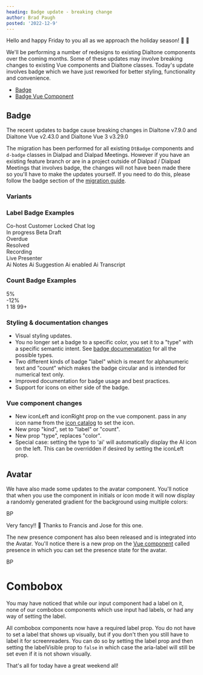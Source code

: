 ```yaml
---
heading: Badge update - breaking change
author: Brad Paugh
posted: '2022-12-9'
---
```

<!-- Note the date must be in this format YYYY-M-D and wrapped in single quotes -->

<BlogPost :author="$frontmatter.author" :posted="parse($frontmatter.posted, 'y-M-d', new Date())" :heading="$frontmatter.heading">

Hello and happy Friday to you all as we approach the holiday season! :christmas_tree: :menorah:

We'll be performing a number of redesigns to existing Dialtone components over the coming months. Some of these updates may involve breaking changes to existing Vue components and Dialtone classes. Today's update involves badge which we have just reworked for better styling, functionality and convenience.

- [Badge](https://dialpad.design/components/badge.html)
- [Badge Vue Component](https://vue.dialpad.design/?path=/story/components-badge--default)

## Badge

The recent updates to badge cause breaking changes in Dialtone v7.9.0 and Dialtone Vue v2.43.0 and Dialtone Vue 3 v3.29.0

The migration has been performed for all existing `DtBadge` components and `d-badge` classes in Dialpad and Dialpad Meetings. However if you have an existing feature branch or are in a project outside of Dialpad / Dialpad Meetings that involves badge, the changes will not have been made there so you'll have to make the updates yourself. If you need to do this, please follow the badge section of the [migration guide](https://github.com/dialpad/dialtone/blob/staging/migration_guide/MIGRATION_GUIDE.md#badge).

### Variants

<code-well-header>
<div class="d-d-flex d-gg8 d-ai-center">
  <dt-badge text="Default" />
  <dt-badge type="info" text="Info" />
  <dt-badge type="success" text="Success" />
  <dt-badge type="warning" text="Warning" />
  <dt-badge type="critical" text="Critical" />
  <dt-badge type="bulletin" text="Bulletin" />
  <dt-badge type="ai" text="Ai" />
  <dt-badge kind="count" text="1" />
  <dt-badge kind="count" type="info" text="1" />
  <dt-badge kind="count" type="success" text="1" />
  <dt-badge kind="count" type="warning" text="1" />
  <dt-badge kind="count" type="critical" text="1" />
  <dt-badge kind="count" type="bulletin" text="1" />
</div>
</code-well-header>

### Label Badge Examples

<code-well-header>
  <div>
    <div class="d-d-flex d-gg8 d-ai-center">
      <span class="d-badge">Co-host</span>
      <span class="d-badge">Customer</span>
      <span class="d-badge">
        <span class="d-badge__icon-left">
          <dt-icon name="lock" size="200"/>
        </span>
        <span class="d-badge__label">Locked</span>
        </span>
      <span class="d-badge">
        <span class="d-badge__icon-left">
          <dt-icon name="message" size="200"/>
        </span>
        <span class="d-badge__label">Chat log</span>
      </span>
    </div>
  </div>
  <div>
    <div class="d-d-flex d-gg8 d-ai-center">
      <span class="d-badge d-badge--info"><span class="d-badge__label">In progress</span></span>
      <span class="d-badge d-badge--info"><span class="d-badge__label">Beta</span></span>
      <span class="d-badge d-badge--info"><span class="d-badge__label">Draft</span></span>
    </div>
  </div>
  <div>
    <div class="d-d-flex d-gg8 d-ai-center">
      <span class="d-badge d-badge--warning"><span class="d-badge__label">Overdue</span></span>
    </div>
  </div>
  <div>
    <div class="d-d-flex d-gg8 d-ai-center">
      <span class="d-badge d-badge--success"><span class="d-badge__label">Resolved</span></span>
    </div>
  </div>
  <div>
    <div class="d-d-flex d-gg8 d-ai-center">
      <span class="d-badge d-badge--critical">
        <span class="d-badge__icon-left">
          <dt-icon name="record-filled" size="200"/>
        </span>
        <span class="d-badge__label">Recording</span>
      </span>
    </div>
  </div>
  <div>
    <div class="d-d-flex d-gg8 d-ai-center">
      <span class="d-badge d-badge--bulletin"><span class="d-badge__label">Live</span></span>
      <span class="d-badge d-badge--bulletin"><span class="d-badge__label">Presenter</span></span>
    </div>
  </div>
  <div>
    <div class="d-d-flex d-gg8 d-ai-center">
      <span class="d-badge d-badge--ai">
        <span class="d-badge__icon-left">
          <dt-icon name="dialpad-ai" size="200"/>
        </span>
        <span class="d-vi-visible-sr">Ai</span>
        <span class="d-badge__label">Notes</span>
      </span>
      <span class="d-badge d-badge--ai">
        <span class="d-badge__icon-left">
          <dt-icon name="dialpad-ai" size="200"/>
        </span>
        <span class="d-vi-visible-sr">Ai</span>
        <span class="d-badge__label">Suggestion</span>
      </span>
      <span class="d-badge d-badge--ai">
        <span class="d-badge__icon-left">
          <dt-icon name="dialpad-ai" size="200"/>
        </span>
        <span class="d-vi-visible-sr">Ai</span>
        <span class="d-badge__label">enabled</span>
      </span>
      <span class="d-badge d-badge--ai">
        <span class="d-badge__icon-left">
          <dt-icon name="dialpad-ai" size="200"/>
        </span>
        <span class="d-vi-visible-sr">Ai</span>
        <span class="d-badge__label">Transcript</span>
      </span>
    </div>
  </div>
</code-well-header>

### Count Badge Examples

<code-well-header>
  <div>
    <div class="d-d-flex d-gg8 d-ai-center">
      <span class="d-badge d-badge--count d-badge--success">
        <span class="d-badge__icon-left">
          <dt-icon name="arrow-up" size="200"/>
        </span>
        <span class="d-badge__label">5%</span>
      </span>
    </div>
  </div>
  <div>
    <div class="d-d-flex d-gg8 d-ai-center">
      <span class="d-badge d-badge--count d-badge--critical">
        <span class="d-badge__icon-left">
          <dt-icon name="arrow-down" size="200"/>
        </span>
        <span class="d-badge__label">-12%</span>
      </span>
    </div>
  </div>
  <div>
    <div class="d-d-flex d-gg8 d-ai-center">
      <span class="d-badge d-badge--count d-badge--bulletin"><span class="d-badge__label">1</span></span>
      <span class="d-badge d-badge--count d-badge--bulletin"><span class="d-badge__label">18</span></span>
      <span class="d-badge d-badge--count d-badge--bulletin"><span class="d-badge__label">99+</span></span>
    </div>
  </div>
</code-well-header>

### Styling & documentation changes

- Visual styling updates.
- You no longer set a badge to a specific color, you set it to a "type" with a specific semantic intent. See [badge documenatation](https://dialpad.design/components/badge.html#type) for all the possible types.
- Two different kinds of badge "label" which is meant for alphanumeric text and "count" which makes the badge circular and is intended for numerical text only.
- Improved documentation for badge usage and best practices.
- Support for icons on either side of the badge.

### Vue component changes

- New iconLeft and iconRight prop on the vue component. pass in any icon name from the [icon catalog](https://dialpad.design/components/icon.html) to set the icon.
- New prop "kind", set to "label" or "count".
- New prop "type", replaces "color".
- Special case: setting the type to 'ai' will automatically display the AI icon on the left. This can be overridden if desired by setting the iconLeft prop.

## Avatar

We have also made some updates to the avatar component. You'll notice that when you use the component in initials or icon mode it will now display a randomly generated gradient for the background using multiple colors:

<code-well-header>
  <dt-avatar>BP</dt-avatar>
</code-well-header>

Very fancy!! :monocle_face: Thanks to Francis and Jose for this one.

The new presence component has also been released and is integrated into the Avatar. You'll notice there is a new prop on the [Vue component](https://vue.dialpad.design/?path=/story/components-avatar--default) called presence in which you can set the presence state for the avatar.

<code-well-header>
  <dt-avatar presence="away">BP</dt-avatar>
</code-well-header>

# Combobox

You may have noticed that while our input component had a label on it, none of our combobox components which use input had labels, or had any way of setting the label.

All combobox components now have a required label prop. You do not have to set a label that shows up visually, but if you don't then you still have to label it for screenreaders. You can do so by setting the label prop and then setting the labelVisible prop to `false` in which case the aria-label will still be set even if it is not shown visually.

That's all for today have a great weekend all!

</BlogPost>

<script setup>
import BlogPost from '@baseComponents/BlogPost.vue';
import { parse } from 'date-fns';
</script>
